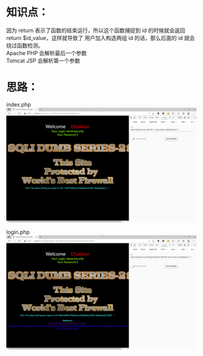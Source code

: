 # 知识点：
因为 return 表示了函数的结束运行，所以这个函数捕捉到 id 的时候就会返回 return $id_value，这样就导致了 用户加入构造两组 id 的话，那么后面的 id 就会绕过函数检测。<br />Apache PHP 会解析最后一个参数<br />Tomcat JSP 会解析第一个参数
# 思路：
index.php<br />![image.png](./images/20231017_2353587164.png)

login.php<br />![image.png](./images/20231017_2353594763.png)
